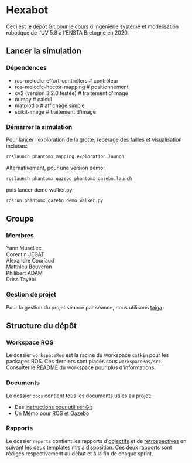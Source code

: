 # Hexabot

Ceci est le dépôt Git pour le cours d'ingénierie système et modélisation robotique de l'UV 5.8 à l'ENSTA Bretagne en 2020.


## Lancer la simulation

### Dépendences

- ros-melodic-effort-controllers  # contrôleur  
- ros-melodic-hector-mapping      # positionnement
- cv2  (version 3.2.0 testée)     # traitement d'image  
- numpy                           # calcul  
- matplotlib                      # affichage simple  
- scikit-image                    # traitement d'image  

### Démarrer la simulation

Pour lancer l'exploration de la grotte, repérage des failles et visualisation incluses:

```bash
roslaunch phantomx_mapping exploration.launch
```  

Alternativement, pour une version démo:
```bash
roslaunch phantomx_gazebo phantomx_gazebo.launch
```
puis lancer demo walker.py

```bash
rosrun phantomx_gazebo demo_walker.py
```


## Groupe

### Membres

Yann Musellec  
Corentin JEGAT  
Alexandre Courjaud  
Matthieu Bouveron  
Philibert ADAM  
Driss Tayebi  

### Gestion de projet
Pour la gestion du projet séance par séance, nous utilisons [taiga](https://tree.taiga.io/project/erysme-hexapode_nom_groupe/)


## Structure du dépôt

### Workspace ROS

Le dossier `workspaceRos` est la racine du workspace `catkin` pour les packages ROS. Ces derniers sont placés sous `workspaceRos/src`.    
Consulter le [README](workspaceRos/README.md) du workspace pour plus d'informations.


### Documents

Le dossier `docs` contient tous les documents utiles au projet:
- Des [instructions pour utiliser Git](docs/GitWorkflow.md)
- Un [Mémo pour ROS et Gazebo](docs/MemoROS.pdf)


### Rapports

Le dossier `reports` contient les rapports d'[objectifs](reports/GoalsTemplate.md) et de [rétrospectives](reports/DebriefTemplate.md) en suivant les deux templates mis à disposition. Ces deux rapports sont rédigés respectivement au début et à la fin de chaque sprint.
